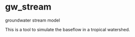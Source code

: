 # gw_stream
groundwater stream model

This is a tool to simulate the baseflow in a tropical watershed.
